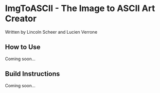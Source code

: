 # ImgToASCII - The Image to ASCII Art Creator

Written by Lincoln Scheer and Lucien Verrone

## How to Use

Coming soon...

## Build Instructions

Coming soon...